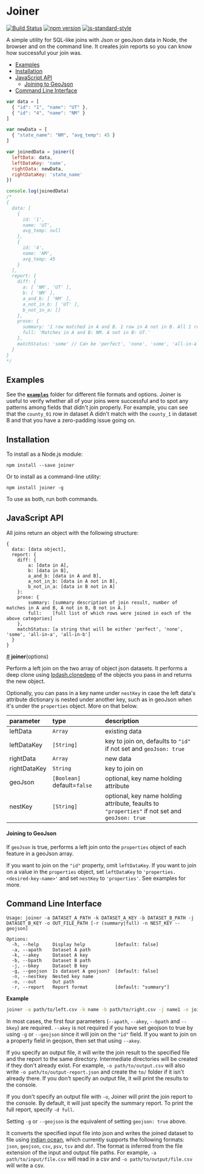 Joiner
======

[![Build Status](https://img.shields.io/travis/mhkeller/joiner/master.svg?style=flat-square)](http://travis-ci.org/mhkeller/joiner)
[![npm version](https://img.shields.io/npm/v/joiner.svg?style=flat-square)](https://www.npmjs.com/package/joiner)
[![js-standard-style](https://img.shields.io/badge/code%20style-standard-00b9e7.svg?style=flat-square)](https://github.com/feross/standard)

A simple utility for SQL-like joins with Json or geoJson data in Node, the browser and on the command line. It creates join reports so you can know how successful your join was.

* [Examples](#examples)
* [Installation](#installation)
* [JavaScript API](#javascript-api)
  - [Joining to GeoJson](#joining-to-geojson)
* [Command Line Interface](#command-line-interface)

```js
var data = [
  { "id": "1", "name": "UT" },
  { "id": "4", "name": "NM" }
]

var newData = [
  { "state_name": "NM", "avg_temp": 45 }
]

var joinedData = joiner({
  leftData: data,
  leftDataKey: 'name',
  rightData: newData,
  rightDataKey: 'state_name'
})

console.log(joinedData)
/*
{
  data: [
    {
      id: '1',
      name: 'UT',
      avg_temp: null
    },
    {
      id: '4',
      name: 'NM',
      avg_temp: 45
    }
  ],
  report: {
    diff: {
      a: [ 'NM', 'UT' ],
      b: [ 'NM' ],
      a_and_b: [ 'NM' ],
      a_not_in_b: [ 'UT' ],
      b_not_in_a: []
    },
    prose: {
      summary: '1 row matched in A and B. 1 row in A not in B. All 1 row in B in A.',
      full: 'Matches in A and B: NM. A not in B: UT.'
    },
    matchStatus: 'some' // Can be 'perfect', 'none', 'some', 'all-in-a' or 'all-in-b'
  }
}
*/

```
## Examples

See the **[`examples`](https://github.com/mhkeller/joiner/tree/master/examples)** folder for different file formats and options. Joiner is useful to verify whether all of your joins were successful and to spot any patterns among fields that didn't join properly. For example, you can see that the `county_01` row in dataset A didn't match with the `county_1` in dataset B and that you have a zero-padding issue going on.

## Installation

To install as a Node.js module:

````
npm install --save joiner
````

Or to install as a command-line utility:

````
npm install joiner -g
````

To use as both, run both commands.

## JavaScript API

All joins return an object with the following structure:

````
{
  data: [data object],
  report: {
  	diff: {
  		a: [data in A],
  		b: [data in B],
  		a_and_b: [data in A and B],
  		a_not_in_b: [data in A not in B],
  		b_not_in_a: [data in B not in A]
  	}:
  	prose: {
  		summary: [summary description of join result, number of matches in A and B, A not in B, B not in A.]
  		full:    [full list of which rows were joined in each of the above categories]
  	},
    matchStatus: [a string that will be either 'perfect', 'none', 'some', 'all-in-a', 'all-in-b']
  }
}
````

<a href="#joiner-api" id="joiner-api">#</a> **joiner**(options)

Perform a left join on the two array of object json datasets. It performs a deep clone using [lodash.clonedeep](https://www.npmjs.com/package/lodash.clonedeep) of the objects you pass in and returns the new object.

Optionally, you can pass in a key name under `nestKey` in case the left data's attribute dictionary is nested under another key, such as in geoJson when it's under the `properties` object. More on that below.

| parameter    | type     | description    |
| :------------|:-------- |:---------------|
| leftData     | `Array`    | existing data  |
| leftDataKey  | `[String]` | key to join on, defaults to `"id"` if not set and `geoJson: true` |
| rightData    | `Array`    | new data       |
| rightDataKey | `String`   | key to join on |
| geoJson      | `[Boolean]` default=`false` | optional, key name holding attribute |
| nestKey      | `[String]` | optional, key name holding attribute, feaults to `"properties"` if not set and `geoJson: true` |

#### Joining to GeoJson

If `geoJson` is true, performs a left join onto the `properties` object of each feature in a geoJson array.

If you want to join on the `"id"` property, omit `leftDataKey`. If you want to join on a value in the `properties` object, set `leftDataKey` to `'properties.<desired-key-name>'` and set `nestKey` to `'properties'`. See examples for more.

## Command Line Interface

````
Usage: joiner -a DATASET_A_PATH -k DATASET_A_KEY -b DATASET_B_PATH -j DATASET_B_KEY -o OUT_FILE_PATH [-r (summary|full) -n NEST_KEY --geojson]

Options:
  -h, --help     Display help           [default: false]
  -a, --apath    Dataset A path
  -k, --akey     Dataset A key
  -b, --bpath    Dataset B path
  -j, --bkey     Dataset B key
  -g, --geojson  Is dataset A geojson?  [default: false]
  -n, --nestkey  Nested key name
  -o, --out      Out path
  -r, --report   Report format          [default: "summary"]

````

**Example**

```sh
joiner -a path/to/left.csv -k name -b path/to/right.csv -j name1 -o join-result.csv
```

In most cases, the first four parameters (`--apath`, `--akey`, `--bpath` and `--bkey`) are required. `--akey` is not required if you have set geojson to true by using `-g` or `--geojson` since it will join on the `"id"` field. If you want to join on a property field in geojson, then set that using `--akey`.

If you specify an output file, it will write the join result to the specified file and the report to the same directory. Intermediate directories will be created if they don't already exist. For example, `-o path/to/output.csv` will also write `-o path/to/output-report.json` and create the `to/` folder if it isn't already there. If you don't specify an output file, it will print the results to the console.

If you don't specify an output file with `-o`, Joiner will print the join report to the console. By default, it will just specify the summary report. To print the full report, specify `-d full`.

Setting `-g` or `--geojson` is the equivalent of setting `geojson: true` above.

It converts the specified input file into json and writes the joined dataset to file using [indian ocean](https://github.com/mhkeller/indian-ocean), which currently supports the following formats: `json`, `geojson`, `csv`, `psv`, `tsv` and `dbf`. The format is inferred from the file extension of the input and output file paths. For example, `-a path/to/input/file.csv` will read in a csv and `-o path/to/output/file.csv` will write a csv.
